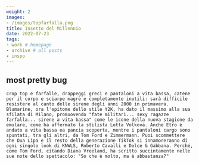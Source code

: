 ```yaml
---
weight: 2
images:
- /images/topfarfalla.png
title: Insetto del Millennio
date: 2022-07-23
tags:
- work # homepage
- archive # all posts
- inspo
---
```


## most pretty bug

    crop top e farfalle, drappeggi greci e pantaloni a vita bassa, catene per il corpo e sciarpe magre e completamente inutili: sarà difficile resistere al canto delle sirene degli anni 2000 in primavera. Blumarine, ora l'epitome dello stile Y2K, ha dato il massimo alla sua sfilata di Milano, promuovendo "fate militari... sexy ragazze farfalla... sirene a vita bassa" come le icone della nuova stagione da emulare, come ha affermato la stilista Lotta Volkova. Anche Etro è andato a vita bassa ea pancia scoperta, mentre i pantaloni cargo sono spuntati, tra gli altri, da Tom Ford e Zimmermann. Puoi scommettere che Dua Lipa e il resto della generazione TikTok si innamoreranno di ogni singolo look di KNWLS, Roberto Cavalli e Dolce & Gabbana. Perché, come Tom Ford, citando Diana Vreeland, ha scritto succintamente nelle sue note dello spettacolo: "So che è molto, ma è abbastanza?"
